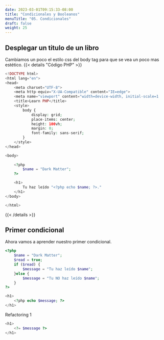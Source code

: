 ```yaml
---
date: 2023-03-01T09:15:33-08:00
title: "Condicionales y Booleanos"
menuTitle: "05. Condicionales"
draft: false
weight: 25
---
```


## Desplegar un titulo de un libro
Cambiamos un poco el estilo css del body tag para que se vea un poco mas estético. 
{{< details "Código PHP" >}}
```php
<!DOCTYPE html>
<html lang="en">
<head>
    <meta charset="UTF-8">
    <meta http-equiv="X-UA-Compatible" content="IE=edge">
    <meta name="viewport" content="width=device-width, initial-scale=1.0">
    <title>Learn PHP</title>
    <style>
        body {
            display: grid;
            place-items: center;
            height: 100vh;
            margin: 0;
            font-family: sans-serif;
        }
    </style>
</head>

<body>
    
    <?php
        $name = "Dark Matter";
    ?>

    <h1>
        Tu haz leído "<?php echo $name; ?>."
    </h1>    
</body>

</html> 
```
{{< /details >}}


## Primer condicional
Ahora vamos a aprender nuestro primer condicional.
```php
<?php
    $name = "Dark Matter";
    $read = true;
    if ($read) {
        $message = "Tu haz leído $name";
    }else {
        $message = "Tu NO haz leído $name";
    }
?>

<h1>
    <?php echo $message; ?>
</h1>
```
Refactoring 1
```php
<h1>
    <?= $message ?>
</h1> 
```

